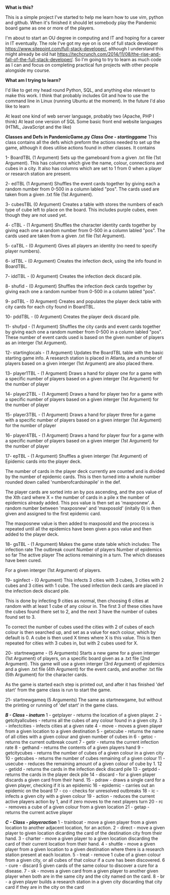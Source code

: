 
**What is this?**

This is a simple project I've started to help me learn how to use vim, python and github. When it's finished it should let somebody play the Pandemic board game as one or more of the players.

I'm about to start an OU degree in computing and IT and hoping for a career in IT eventually. The role I've got my eye on is one of full stack developer https://www.sitepoint.com/full-stack-developer/, although I understand this might already be old hat https://techcrunch.com/2014/11/08/the-rise-and-fall-of-the-full-stack-developer/. So I'm going to try to learn as much code as I can and focus on completing practical fun projects with other people alongside my course. 


**What am I trying to learn?**

I'd like to get my head round Python, SQL, and anything else relevant to make this work. I think that probably includes Git and how to use the command line in Linux (running Ubuntu at the moment). In the future I'd also like to learn

At least one kind of web server language, probably two (Apache, PHP I think)
At least one version of SQL
Some basic front end website languages (HTML, JavaScript and the like)


**Classes and Defs in PandemicGame.py**
***Class One - startinggame***
This class contains all the defs which preform the actions needed to set up the game, although it does utilise actions found in other classes. It contains 

1- BoardTBL (1 Argument)
Sets up the gameboard from a given .txt file (1st Argument). This has columns which give the name, colour, connections and cubes in a city. It also has columns which are set to 1 from 0 when a player or research station are present.

2- edTBL (1 Argument)
Shuffles the event cards together by giving each a random number from 0-500 in a column labled "pos". The cards used are taken from a given .txt file (1st Argument).

3- cubesTBL (0 Argument)
Creates a table with stores the numbers of each type of cube left to place on the board. This includes purple cubes, even though they are not used yet.

4- cTBL - (1 Argument) 
Shuffles the character identity cards together by giving each one a random number from 0-500 in a column labled "pos". The cards used are taken from a given .txt file (1st Argument).

5- caTBL - (0 Argument) 
Gives all players an identity (no need to specify player numbers).

6- idTBL - (0 Argument)
Creates the infection deck, using the info found in BoardTBL.

7- iddTBL - (0 Argument) 
Creates the infection deck discard pile.

8- shufid - (0 Argument)
Shuffles the infection deck cards together by giving each one a random number from 0-500 in a column labled "pos".

9- pdTBL - (0 Argument)
Creates and populates the player deck table with city cards for each city found in BoardTBL.

10- pddTBL - (0 Argument)
Creates the player deck discard pile.

11- shufpd - (1 Argument)
Shuffles the city cards and event cards together by giving each one a random number from 0-500 in a column labled "pos". These number of event cards used is based on the given number of players as an interger (1st Argument).

12- startinglocals - (1 Argument)
Updates the BoardTBL table with the basic starting game info. A research station is placed in Atlanta, and a number of players based on a given interger (1st Argument) are also placed there.

13- player1TBL - (1 Argument)
Draws a hand for player one for a game with a specific number of players based on a given interger (1st Argument) for the number of player 

14- player2TBL - (1 Argument)
Draws a hand for player two for a game with a specific number of players based on a given interger (1st Argument) for the number of player 

15- player3TBL - (1 Argument)
Draws a hand for player three for a game with a specific number of players based on a given interger (1st Argument) for the number of player 

16- player4TBL - (1 Argument)
Draws a hand for player four for a game with a specific number of players based on a given interger (1st Argument) for the number of player 

17- epTBL - (1 Argument)
Shuffles a given interger (1st Argument) of Epidemic cards into the player deck. 

The number of cards in the player deck currently are counted and is divided by the number of epidemic cards. This is then turned into a whole number rounded down called 'numberofcardsinapile' in the def.

The player cards are sorted into an by pos ascending, and the pos value of the Xth card where X = the number of cards in a pile x the number of epidemics already added. This pos value is then set as 'maxposnew'. A random number between 'maxposnew' and 'maxposold' (initally 0) is then given and assigned to the first epidemic card. 

The maxposnew value is then added to maxposold and the proccess is repeated until all the epidemics have been given a pos value and then added to the player deck.

18- gsTBL - (1 Argument)
Makes the game state table which includes:
The infection rate
The outbreak count
Number of players
Number of epidemics so far
The active player
The actions remaining in a turn.
The which diseases have been cured.

For a given interger (1st Argument) of players.


19- sginfect - (0 Argument)
This infects 3 cities with 3 cubes, 3 cities with 2 cubes and 3 cities with 1 cube. The used infection deck cards are placed in the infection deck discard pile.

This is done by infecting 9 cities as normal, then choosing 6 cities at random with at least 1 cube of any colour in. The first 3 of these cities have the cubes found there set to 2, and the next 3 have the number of cubes found set to 3.

To correct the number of cubes used the cities with 2 of cubes of each colour is then searched up, and set as a value for each colour, which by default is 0. A cube is then used X times where X is this value. This is then repeated for cities with 3 cubes in, but with 2 cubes used for X.

20- startnewgame - (5 Arguments)
Starts a new game for a given interger (1st Argument) of players, on a specific board given as a .txt file (2nd Argument). This game will use a given interger (3rd Argument) of epidemics and a given .txt file (4th Argument) for the event cards, and another .txt file (5th Argument) for the character cards. 

As the game is started each step is printed out, and after it has finished 'def start' from the game class is run to start the game.

21- startnewgameq (5 Arguments)
The same as startnewgame, but without the printing or running of 'def start' in the game class.

***B - Class - inaturn***
1 - getplayer - returns the location of a given player. 
2 - getcityallcubes - returns all the cubes of any colour found in a given city.
3 - infectcities - infects cities at a given rate
4 - move - moves a given player from a given location to a given destination
5 - getxcube - returns the name of all cities with a given colour and given number of cubes in
6 - getoc - returns the current outbreak count 
7 - getir - returns the current infection rate
8 - gethand - returns the contents of a given players hand
9 - getcitycubes - returns the number of cubes of a given colour in a given city
10 - getcubes - returns the number of cubes remaining of a given colour
11 - usecube - reduces the remaining amount of a given colour of cube by 1.
12 - getidd - returns the cards in the infection deck discard pile
13 - getpdd - returns the cards in the player deck pile
14 - discard - for a given player discards a given card from their hand.
15 - pdraw - draws a single card for a given player, checking if it is an epidemic
16 - epidemic - carries out an epidemic on the board
17 - co - checks for unresolved outbreaks
18 - ic - infects a given city with a given colour
19 - action - reduces the current active players action by 1, and if zero moves to the next players turn
20 - rc - removes a cube of a given colour from a given location
21 - getap - returns the current active player

***C - Class - playeraction***
1 - trainboat - move a given player from a given location to another adjacent location, for an action.
2 - direct - move a given player to given location dicarding the card of the destination city from their hand.
3 - charter - move a given player to a given location discarding the card of their current location from their hand.
4 - shuttle - move a given player from a given location to a given destination where there is a research station present at each locaton.
5 - treat - remove 1 cube of a given colour from a given city, or all cubes of that colour if a cure has been discovered.
6 - cure - discard 5 given cards of the same colour to discover a cure for a disease.
7 - sk - moves a given card from a given player to another given player when both are in the same city and the city named on the card.
8 - br - a given player builds a research station in a given city discarding that city card if they are in the city on the card


